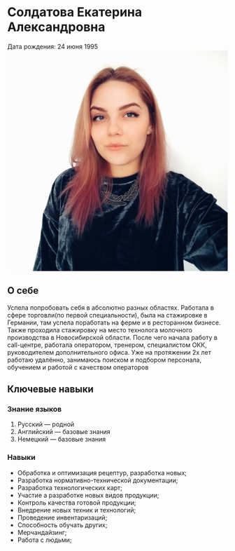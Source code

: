 # Солдатова Екатерина Александровна
Дата рождения: 24 июня 1995
![Моё фото](20171226_135818_HDR-02.jpeg)

## О себе
Успела попробовать себя в абсолютно разных областях. Работала в сфере торговли(по первой
специальности), была на стажировке в Германии, там успела поработать на ферме и в ресторанном бизнесе.
Также проходила
стажировку на место технолога молочного производства в Новосибирской области. После чего начала работу
в call-центре, работала оператором, тренером, специалистом ОКК, руководителем дополнительного офиса.
Уже на протяжении 2х лет работаю удалённо, занимаюсь поиском и подбором персонала, обучением и работой
с качеством операторов

## Ключевые навыки
### Знание языков	
1. Русский — родной
2. Английский — базовые знания
3. Немецкий — базовые знания

### Навыки	
* Обработка и оптимизация рецептур, разработка новых;
* Разработка нормативно-технической документации;
* Разработка технологических карт;
* Участие а разработке новых видов продукции;
* Контроль качества готовой продукции;
* Внедрение новых техник и технологий;
* Проведение инвентаризаций;
* Способность обучать других;
* Мерчандайзинг;
* Работа с людьми;
